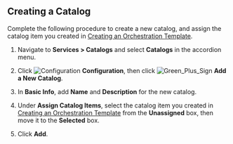 ## Creating a Catalog

Complete the following procedure to create a new catalog, and assign the
catalog item you created in
[Creating an Orchestration Template](../service_provisioning_using_an_orchestration_template/index.html#creating-an-orchestration-template).

1.  Navigate to **Services > Catalogs** and select **Catalogs** in the
    accordion menu.

2.  Click ![Configuration](../images/1847.png) **Configuration**, then
    click ![Green\_Plus\_Sign](../images/1848.png) **Add a New Catalog**.

3.  In **Basic Info**, add **Name** and **Description** for the new
    catalog.

4.  Under **Assign Catalog Items**, select the catalog item you created
    in [Creating an Orchestration Template](../service_provisioning_using_an_orchestration_template/index.html#creating-an-orchestration-template) from the
    **Unassigned** box, then move it to the **Selected** box.

5.  Click **Add**.
